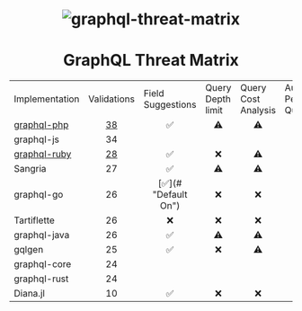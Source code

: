 <h1 align="center">
 <img src="https://github.com/nicholasaleks/graphql-threat-matrix/blob/master/static/graphql-threat-matrix.png?raw=true" alt="graphql-threat-matrix"/>
 <br>
</h1>

<h1 align="center">
 GraphQL Threat Matrix
</h1>

<table>

<tr>
    <td>Implementation</td>
    <td>Validations</td>
    <td>Field Suggestions</td>
    <td>Query Depth limit</td>
    <td>Query Cost Analysis</td>
    <td>Automatic Persisted Queries</td>
    <td>Introspection</td>
    <td>Debug Mode</td>
    <td>Batch Requests</td>
</tr>

<tr>
    <td><a href="https://github.com/nicholasaleks/graphql-threat-matrix/blob/master/implementations/graphql-php.md">graphql-php</td>
    <td align="center"><a href="https://github.com/nicholasaleks/graphql-threat-matrix/blob/master/implementations/graphql-php.md#Validations">38</a></td>
    <td align="center">✅</td>
    <td align="center">⚠️</td>
    <td align="center">⚠️</td>
    <td align="center">❌</td>
    <td align="center">✅</td>
    <td align="center">⚠️</td>
    <td align="center">⚠️</td>
</tr>

<tr>
    <td>graphql-js</td>
    <td align="center">34</td>
    <td align="center"></td>
    <td align="center"></td>
    <td align="center"></td>
    <td align="center"></td>
    <td align="center"></td>
    <td align="center"></td>
    <td align="center"></td>
</tr>

<tr>
    <td><a href="https://github.com/nicholasaleks/graphql-threat-matrix/blob/master/implementations/graphql-ruby.md">graphql-ruby</td>
    <td align="center"><a href="https://github.com/nicholasaleks/graphql-threat-matrix/blob/master/implementations/graphql-ruby.md#Validations">28</a></td>
    <td align="center">✅</td>
    <td align="center">❌</td>
    <td align="center">⚠️</td>
    <td align="center">⚠️</td>
    <td align="center">✅</td>
    <td align="center">❌</td>
    <td align="center">✅</td>
</tr>

<tr>
    <td>Sangria</td>
    <td align="center">27</td>
    <td align="center">✅</td>
    <td align="center">⚠️</td>
    <td align="center">⚠️</td>
    <td align="center">❌</td>
    <td align="center">✅</td>
    <td align="center">❌</td>
    <td align="center">⚠️</td>
</tr>

<tr>
    <td>graphql-go</td>
    <td align="center">26</td>
    <td align="center">[✅](# "Default On")</td>
    <td align="center">❌</td>
    <td align="center">❌</td>
    <td align="center">❌</td>
    <td align="center">✅</td>
    <td align="center">⚠️</td>
    <td align="center">❌</td>
</tr>

<tr>
    <td>Tartiflette</td>
    <td align="center">26</td>
    <td align="center">❌</td>
    <td align="center">❌</td>
    <td align="center">❌</td>
    <td align="center">❌</td>
    <td align="center">✅</td>
    <td align="center">❌</td>
    <td align="center">❌</td>
</tr>

<tr>
    <td>graphql-java</td>
    <td align="center">26</td>
    <td align="center">✅</td>
    <td align="center">⚠️</td>
    <td align="center">⚠️</td>
    <td align="center">❌</td>
    <td align="center">✅</td>
    <td align="center">❌</td>
    <td align="center">⚠️</td>
</tr>

<tr>
    <td>gqlgen</td>
    <td align="center">25</td>
    <td align="center">✅</td>
    <td align="center">❌</td>
    <td align="center">⚠️</td>
    <td align="center">⚠️</td>
    <td align="center">✅</td>
    <td align="center">⚠️</td>
    <td align="center">⚠️</td>
</tr>

<tr>
    <td>graphql-core</td>
    <td align="center">24</td>
    <td align="center"></td>
    <td align="center"></td>
    <td align="center"></td>
    <td align="center"></td>
    <td align="center"></td>
    <td align="center"></td>
    <td align="center"></td>
</tr>

<tr>
    <td>graphql-rust</td>
    <td align="center">24</td>
    <td align="center"></td>
    <td align="center"></td>
    <td align="center"></td>
    <td align="center"></td>
    <td align="center"></td>
    <td align="center"></td>
    <td align="center"></td>
</tr>

<tr>
    <td>Diana.jl</td>
    <td align="center">10</td>
    <td align="center">✅</td>
    <td align="center">❌</td>
    <td align="center">❌</td>
    <td align="center">❌</td>
    <td align="center">✅</td>
    <td align="center">❌</td>
    <td align="center">❌</td>
</tr>

</table>